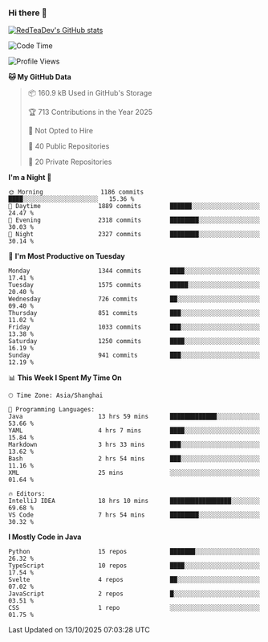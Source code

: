 ### Hi there 👋

<!--
**RedTeaDev/RedTeaDev** is a ✨ _special_ ✨ repository because its `README.md` (this file) appears on your GitHub profile.

Here are some ideas to get you started:

- 🔭 I’m currently working on ...
- 🌱 I’m currently learning ...
- 👯 I’m looking to collaborate on ...
- 🤔 I’m looking for help with ...
- 💬 Ask me about ...
- 📫 How to reach me: ...
- 😄 Pronouns: ...
- ⚡ Fun fact: ...
-->

<!--
[![wakatime](https://wakatime.com/badge/user/6b101ed0-04c0-4490-9283-eb61f2efff96.svg)](https://wakatime.com/@6b101ed0-04c0-4490-9283-eb61f2efff96)
!-->

[![RedTeaDev's GitHub stats](https://github-readme-stats.vercel.app/api?username=RedTeaDev\&include_all_commits=true)](https://github.com/anuraghazra/github-readme-stats)
<!--
[![willianrod's wakatime stats](https://github-readme-stats.vercel.app/api/wakatime?username=RedTeaDev)](https://github.com/anuraghazra/github-readme-stats)
!-->
<!--START_SECTION:waka-->
![Code Time](http://img.shields.io/badge/Code%20Time-3%2C578%20hrs%2059%20mins-blue)

![Profile Views](http://img.shields.io/badge/Profile%20Views-0-blue)

**🐱 My GitHub Data** 

> 📦 160.9 kB Used in GitHub's Storage 
 > 
> 🏆 713 Contributions in the Year 2025
 > 
> 🚫 Not Opted to Hire
 > 
> 📜 40 Public Repositories 
 > 
> 🔑 20 Private Repositories 
 > 
**I'm a Night 🦉** 

```text
🌞 Morning                1186 commits        ████░░░░░░░░░░░░░░░░░░░░░   15.36 % 
🌆 Daytime                1889 commits        ██████░░░░░░░░░░░░░░░░░░░   24.47 % 
🌃 Evening                2318 commits        ████████░░░░░░░░░░░░░░░░░   30.03 % 
🌙 Night                  2327 commits        ████████░░░░░░░░░░░░░░░░░   30.14 % 
```
📅 **I'm Most Productive on Tuesday** 

```text
Monday                   1344 commits        ████░░░░░░░░░░░░░░░░░░░░░   17.41 % 
Tuesday                  1575 commits        █████░░░░░░░░░░░░░░░░░░░░   20.40 % 
Wednesday                726 commits         ██░░░░░░░░░░░░░░░░░░░░░░░   09.40 % 
Thursday                 851 commits         ███░░░░░░░░░░░░░░░░░░░░░░   11.02 % 
Friday                   1033 commits        ███░░░░░░░░░░░░░░░░░░░░░░   13.38 % 
Saturday                 1250 commits        ████░░░░░░░░░░░░░░░░░░░░░   16.19 % 
Sunday                   941 commits         ███░░░░░░░░░░░░░░░░░░░░░░   12.19 % 
```


📊 **This Week I Spent My Time On** 

```text
🕑︎ Time Zone: Asia/Shanghai

💬 Programming Languages: 
Java                     13 hrs 59 mins      █████████████░░░░░░░░░░░░   53.66 % 
YAML                     4 hrs 7 mins        ████░░░░░░░░░░░░░░░░░░░░░   15.84 % 
Markdown                 3 hrs 33 mins       ███░░░░░░░░░░░░░░░░░░░░░░   13.62 % 
Bash                     2 hrs 54 mins       ███░░░░░░░░░░░░░░░░░░░░░░   11.16 % 
XML                      25 mins             ░░░░░░░░░░░░░░░░░░░░░░░░░   01.64 % 

🔥 Editors: 
IntelliJ IDEA            18 hrs 10 mins      █████████████████░░░░░░░░   69.68 % 
VS Code                  7 hrs 54 mins       ████████░░░░░░░░░░░░░░░░░   30.32 % 
```

**I Mostly Code in Java** 

```text
Python                   15 repos            ███████░░░░░░░░░░░░░░░░░░   26.32 % 
TypeScript               10 repos            ████░░░░░░░░░░░░░░░░░░░░░   17.54 % 
Svelte                   4 repos             ██░░░░░░░░░░░░░░░░░░░░░░░   07.02 % 
JavaScript               2 repos             █░░░░░░░░░░░░░░░░░░░░░░░░   03.51 % 
CSS                      1 repo              ░░░░░░░░░░░░░░░░░░░░░░░░░   01.75 % 
```




 Last Updated on 13/10/2025 07:03:28 UTC
<!--END_SECTION:waka-->


